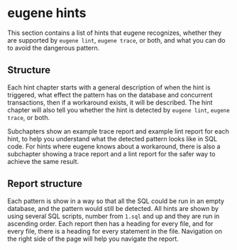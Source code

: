 # eugene hints

This section contains a list of hints that eugene recognizes, whether they are supported by 
`eugene lint`, `eugene trace`, or both, and what you can do to avoid the dangerous pattern.

## Structure

Each hint chapter starts with a general description of when the hint is triggered,
what effect the pattern has on the database and concurrent transactions, then
if a workaround exists, it will be described. The hint chapter will also tell you
whether the hint is detected by `eugene lint`, `eugene trace`, or both.

Subchapters show an example trace report and example lint report for each hint, 
to help you understand what the detected pattern looks like in SQL code. 
For hints where eugene knows about a workaround, there is also a subchapter
showing a trace report and a lint report for the safer way to achieve the same
result.

## Report structure

Each pattern is show in a way so that all the SQL could be run in an empty
database, and the pattern would still be detected. All hints are shown by
using several SQL scripts, number from `1.sql` and up and they are run
in ascending order. Each report then has a heading for every file, and
for every file, there is a heading for every statement in the file.
Navigation on the right side of the page will help you navigate the report.
